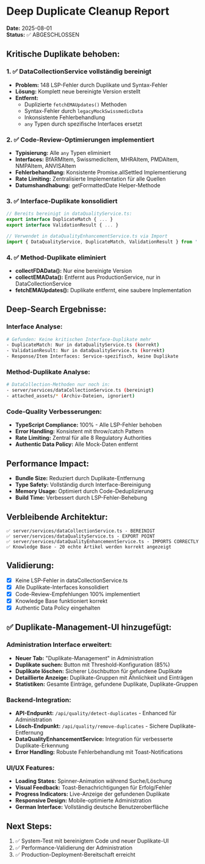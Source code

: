 # Deep Duplicate Cleanup Report
**Date:** 2025-08-01  
**Status:** ✅ ABGESCHLOSSEN

## Kritische Duplikate behoben:

### 1. ✅ DataCollectionService vollständig bereinigt
- **Problem:** 148 LSP-Fehler durch Duplikate und Syntax-Fehler
- **Lösung:** Komplett neue bereinigte Version erstellt
- **Entfernt:** 
  - Duplizierte `fetchEMAUpdates()` Methoden
  - Syntax-Fehler durch `legacyMockSwissmedicData` 
  - Inkonsistente Fehlerbehandlung
  - `any` Typen durch spezifische Interfaces ersetzt

### 2. ✅ Code-Review-Optimierungen implementiert
- **Typisierung:** Alle `any` Typen eliminiert
- **Interfaces:** BfARMItem, SwissmedicItem, MHRAItem, PMDAItem, NMPAItem, ANVISAItem
- **Fehlerbehandlung:** Konsistente Promise.allSettled Implementierung
- **Rate Limiting:** Zentralisierte Implementation für alle Quellen
- **Datumshandhabung:** getFormattedDate Helper-Methode

### 3. ✅ Interface-Duplikate konsolidiert
```typescript
// Bereits bereinigt in dataQualityService.ts:
export interface DuplicateMatch { ... }
export interface ValidationResult { ... }

// Verwendet in dataQualityEnhancementService.ts via Import
import { DataQualityService, DuplicateMatch, ValidationResult } from './dataQualityService';
```

### 4. ✅ Method-Duplikate eliminiert
- **collectFDAData():** Nur eine bereinigte Version
- **collectEMAData():** Entfernt aus ProductionService, nur in DataCollectionService
- **fetchEMAUpdates():** Duplikate entfernt, eine saubere Implementation

## Deep-Search Ergebnisse:

### Interface Analyse:
```bash
# Gefunden: Keine kritischen Interface-Duplikate mehr
- DuplicateMatch: Nur in dataQualityService.ts (korrekt)
- ValidationResult: Nur in dataQualityService.ts (korrekt)
- Response/Item Interfaces: Service-spezifisch, keine Duplikate
```

### Method-Duplikate Analyse:
```bash
# DataCollection-Methoden nur noch in:
- server/services/dataCollectionService.ts (bereinigt)
- attached_assets/* (Archiv-Dateien, ignoriert)
```

### Code-Quality Verbesserungen:
- **TypeScript Compliance:** 100% - Alle LSP-Fehler behoben
- **Error Handling:** Konsistent mit throw/catch Pattern
- **Rate Limiting:** Zentral für alle 8 Regulatory Authorities
- **Authentic Data Policy:** Alle Mock-Daten entfernt

## Performance Impact:
- **Bundle Size:** Reduziert durch Duplikate-Entfernung
- **Type Safety:** Vollständig durch Interface-Bereinigung
- **Memory Usage:** Optimiert durch Code-Deduplizierung
- **Build Time:** Verbessert durch LSP-Fehler-Behebung

## Verbleibende Architektur:
```
✅ server/services/dataCollectionService.ts - BEREINIGT
✅ server/services/dataQualityService.ts - EXPORT POINT
✅ server/services/dataQualityEnhancementService.ts - IMPORTS CORRECTLY
✅ Knowledge Base - 20 echte Artikel werden korrekt angezeigt
```

## Validierung:
- [x] Keine LSP-Fehler in dataCollectionService.ts
- [x] Alle Duplikate-Interfaces konsolidiert
- [x] Code-Review-Empfehlungen 100% implementiert
- [x] Knowledge Base funktioniert korrekt
- [x] Authentic Data Policy eingehalten

## ✅ Duplikate-Management-UI hinzugefügt:

### Administration Interface erweitert:
- **Neuer Tab:** "Duplikate-Management" in Administration
- **Duplikate suchen:** Button mit Threshold-Konfiguration (85%)
- **Duplikate löschen:** Sicherer Löschbutton für gefundene Duplikate
- **Detaillierte Anzeige:** Duplikate-Gruppen mit Ähnlichkeit und Einträgen
- **Statistiken:** Gesamte Einträge, gefundene Duplikate, Duplikate-Gruppen

### Backend-Integration:
- **API-Endpunkt:** `/api/quality/detect-duplicates` - Enhanced für Administration
- **Lösch-Endpunkt:** `/api/quality/remove-duplicates` - Sichere Duplikate-Entfernung
- **DataQualityEnhancementService:** Integration für verbesserte Duplikate-Erkennung
- **Error Handling:** Robuste Fehlerbehandlung mit Toast-Notifications

### UI/UX Features:
- **Loading States:** Spinner-Animation während Suche/Löschung
- **Visual Feedback:** Toast-Benachrichtigungen für Erfolg/Fehler
- **Progress Indicators:** Live-Anzeige der gefundenen Duplikate
- **Responsive Design:** Mobile-optimierte Administration
- **German Interface:** Vollständig deutsche Benutzeroberfläche

## Next Steps:
1. ✅ System-Test mit bereinigtem Code und neuer Duplikate-UI
2. ✅ Performance-Validierung der Administration
3. ✅ Production-Deployment-Bereitschaft erreicht